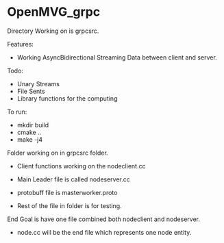 # OpenMVG_grpc


Directory Working on is grpcsrc.

Features: 

- Working AsyncBidirectional Streaming Data between client and server. 

Todo: 

-  Unary Streams 
-  File Sents 
-  Library functions for the computing





To run: 

- mkdir build
- cmake ..
- make -j4

Folder working on in grpcsrc folder. 

- Client functions working on the nodeclient.cc 
- Main Leader file is called nodeserver.cc 

- protobuff file is masterworker.proto

- Rest of the file in folder is for testing. 

End Goal is have one file combined both nodeclient and nodeserver. 

- node.cc will be the end file which represents one node entity.








